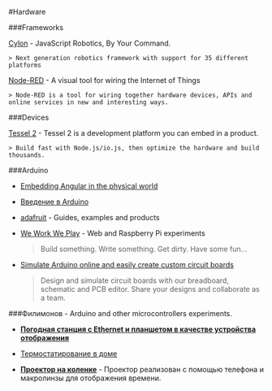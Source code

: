 #Hardware

###Frameworks

[Cylon](https://github.com/hybridgroup/cylon/) - JavaScript Robotics, By Your Command.

    > Next generation robotics framework with support for 35 different platforms

[Node-RED](http://nodered.org/) - A visual tool for wiring the Internet of Things

    > Node-RED is a tool for wiring together hardware devices, APIs and online services in new and interesting ways.

###Devices

[Tessel 2](https://tessel.io/) - Tessel 2 is a development platform you can embed in a product. 

    > Build fast with Node.js/io.js, then optimize the hardware and build thousands.

###Arduino

* [Embedding Angular in the physical world](http://www.ng-newsletter.com/posts/embedded-angular.html)

* [Введение в Arduino](http://developer.alexanderklimov.ru/arduino/)

* [adafruit](http://www.adafruit.com/) - Guides, examples and products

* [We Work We Play](http://weworkweplay.com/play/) - Web and Raspberry Pi experiments
    > Build something. Write something. Get dirty. Have some fun...

* [Simulate Arduino online and easily create custom circuit boards](http://123d.circuits.io/)
    > Design and simulate circuit boards with our breadboard, schematic and PCB editor. 
      Share your designs and collaborate as a team.

###Филимонов - Arduino and other microcontrollers experiments.

* [**Погодная станция с Ethernet и планшетом в качестве устройства отображения**](http://habrahabr.ru/post/213405/)

* [Термостатирование в доме](http://habrahabr.ru/post/214257/)

* [**Проектор на коленке**](http://habrahabr.ru/post/242315/) - Проектор реализован с помощью телефона и макролинзы для отображения времени.
